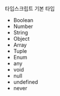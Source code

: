 타입스크립트 기본 타입

- Boolean
- Number
- String
- Object
- Array
- Tuple
- Enum
- any
- void
- null
- undefined
- never
